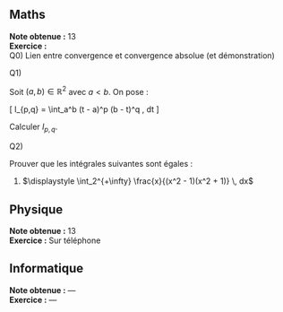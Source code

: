## Maths
**Note obtenue :** 13  
**Exercice :**  
Q0) Lien entre convergence et convergence absolue (et démonstration)


Q1)

Soit $(a, b) \in \mathbb{R}^2$ avec $a < b$. On pose :

\[
I_{p,q} = \int_a^b (t - a)^p (b - t)^q \, dt
\]

Calculer $I_{p,q}$.


Q2)

Prouver que les intégrales suivantes sont égales :

1. $\displaystyle \int_2^{+\infty} \frac{x}{(x^2 - 1)(x^2 + 1)} \, dx$


## Physique
**Note obtenue :** 13  
**Exercice :** Sur téléphone

## Informatique
**Note obtenue :** —  
**Exercice :** —
